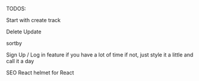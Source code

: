 TODOS:

Start with create track

Delete
Update

sortby

Sign Up / Log in feature if you have a lot of time
if not, just style it a little and call it a day

SEO React helmet for React
